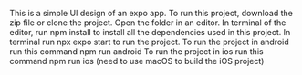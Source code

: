 This is a simple UI design of an expo app.
To run this project, download the zip file or clone the project.
Open the folder in an editor.
In terminal of the editor, run npm install to install all the dependencies used in this project.
In terminal run npx expo start to run the project.
To run the project in android run this command npm run android
To run the project in ios run this command npm run ios (need to use macOS to build the iOS project)